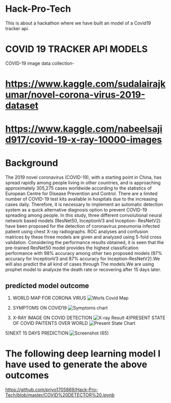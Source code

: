 # Hack-Pro-Tech
This is about a hackathon where we have built an model of a Covid19 tracker api.

# COVID 19 TRACKER API MODELS
COVID-19 image data collection-
# https://www.kaggle.com/sudalairajkumar/novel-corona-virus-2019-dataset
# https://www.kaggle.com/nabeelsajid917/covid-19-x-ray-10000-images
# Background
The 2019 novel coronavirus (COVID-19), with a starting point in China, has spread rapidly
among people living in other countries, and is approaching approximately 305,275 cases  worldwide according to the statistics of European Centre for Disease Prevention and Control.  There are a limited number of COVID-19 test kits available in hospitals due to the increasing  cases daily. Therefore, it is necessary to implement an automatic detection system as a quick  alternative diagnosis option to prevent COVID-19 spreading among people. In this study, three  different convolutional neural network based models (ResNet50, InceptionV3 and Inception-  ResNetV2) have been proposed for the detection of coronavirus pneumonia infected patient  using chest X-ray radiographs. ROC analyses and confusion matrices by these three models are  given and analyzed using 5-fold cross validation. Considering the performance results obtained,  it is seen that the pre-trained ResNet50 model provides the highest classification performance  with 98% accuracy among other two proposed models (97% accuracy for InceptionV3 and 87%  accuracy for Inception-ResNetV2).We will also predict the all kind of cases through
The models.We are using prophet model to analyxze the death rate or recovering after 15 days later.

## predicted model outcome
1)  WORLD MAP FOR CORONA VIRUS 
![Worls Covid Map](https://user-images.githubusercontent.com/43465317/80907563-e734c600-8d35-11ea-92ea-079a673b8b93.png)

2) SYMPTOMS ON COVID19
 ![Symptoms chart](https://user-images.githubusercontent.com/43465317/80907686-95407000-8d36-11ea-85c1-4c4dda8ecf7b.png)
3) X-RAY IMAGE ON COVID DETECTION
 ![X-ray Result](https://user-images.githubusercontent.com/43465317/80907729-0849e680-8d37-11ea-8e18-4899677dfd0a.png)
 4)PRESENT STATE OF COVID PAITENTS OVER WORLD
  ![Present State Chart](https://user-images.githubusercontent.com/43465317/80907809-873f1f00-8d37-11ea-89ae-ff066ca21ce5.png)
  
 5)NEXT 15 DAYS PREDICTION
  ![Screenshot (65)](https://user-images.githubusercontent.com/43465317/80907858-ed2ba680-8d37-11ea-8019-d741579f6428.png)

# The following deep learning model I have used to generate the above outcomes
 https://github.com/priyo1705869/Hack-Pro-Tech/blob/master/COVID%20DETECTOR%20.ipynb
